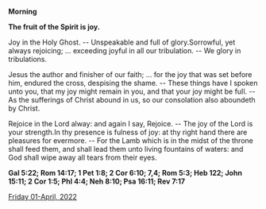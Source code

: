 **Morning**

**The fruit of the Spirit is joy.**
 
Joy in the Holy Ghost. -- Unspeakable and full of glory.Sorrowful, yet always rejoicing; ... exceeding joyful in all our tribulation. -- We glory in tribulations.
 
Jesus the author and finisher of our faith; ... for the joy that was set before him, endured the cross, despising the shame. -- These things have I spoken unto you, that my joy might remain in you, and that your joy might be fuIl. -- As the sufferings of Christ abound in us, so our consolation also aboundeth by Christ.
 
Rejoice in the Lord alway: and again I say, Rejoice. -- The joy of the Lord is your strength.In thy presence is fulness of joy: at thy right hand there are pleasures for evermore. -- For the Lamb which is in the midst of the throne shall feed them, and shall lead them unto living fountains of waters: and God shall wipe away all tears from their eyes.  

**Gal 5:22; Rom 14:17; 1 Pet 1:8; 2 Cor 6:10; 7,4; Rom 5:3; Heb 122; John 15:11; 2 Cor 1:5; Phl 4:4; Neh 8:10; Psa 16:11; Rev 7:17**

[Friday 01-April, 2022](https://t.me/daily_light)

